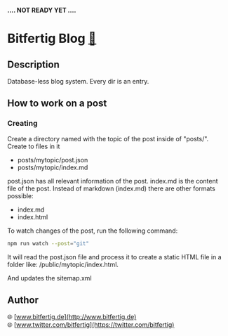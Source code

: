 **.... NOT READY YET ....**


# Bitfertig Blog [🔗](http://blog.bitfertig.de)



## Description

Database-less blog system. Every dir is an entry.


## How to work on a post

### Creating

Create a directory named with the topic of the post inside of "posts/".
Create to files in it
* posts/mytopic/post.json
* posts/mytopic/index.md

post.json has all relevant information of the post.
index.md is the content file of the post. Instead of markdown (index.md) there are other formats possible:
* index.md
* index.html

To watch changes of the post, run the following command:

```bash
npm run watch --post="git"
```

It will read the post.json file and process it to create a static HTML file in a folder like:
/public/mytopic/index.html.

And updates the sitemap.xml



## Author

🌐 [www.bitfertig.de](http://www.bitfertig.de)<br>
🌐 [www.twitter.com/bitfertig](https://twitter.com/bitfertig)
